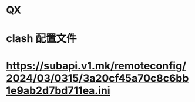 # QX
# clash 配置文件  
#  https://subapi.v1.mk/remoteconfig/2024/03/0315/3a20cf45a70c8c6bb1e9ab2d7bd711ea.ini
